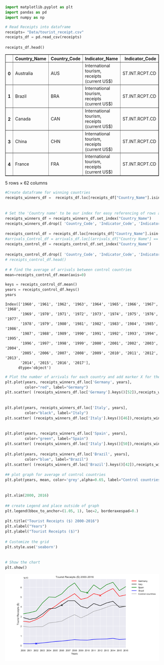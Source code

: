 

```python
import matplotlib.pyplot as plt
import pandas as pd
import numpy as np
```


```python
# Read Receipts into dataframe
receipts= "Data/tourist_receipt.csv"
receipts_df = pd.read_csv(receipts)

receipts_df.head()
```




<div>
<style scoped>
    .dataframe tbody tr th:only-of-type {
        vertical-align: middle;
    }

    .dataframe tbody tr th {
        vertical-align: top;
    }

    .dataframe thead th {
        text-align: right;
    }
</style>
<table border="1" class="dataframe">
  <thead>
    <tr style="text-align: right;">
      <th></th>
      <th>Country_Name</th>
      <th>Country_Code</th>
      <th>Indicator_Name</th>
      <th>Indicator_Code</th>
      <th>1960</th>
      <th>1961</th>
      <th>1962</th>
      <th>1963</th>
      <th>1964</th>
      <th>1965</th>
      <th>...</th>
      <th>2008</th>
      <th>2009</th>
      <th>2010</th>
      <th>2011</th>
      <th>2012</th>
      <th>2013</th>
      <th>2014</th>
      <th>2015</th>
      <th>2016</th>
      <th>2017</th>
    </tr>
  </thead>
  <tbody>
    <tr>
      <th>0</th>
      <td>Australia</td>
      <td>AUS</td>
      <td>International tourism, receipts (current US$)</td>
      <td>ST.INT.RCPT.CD</td>
      <td>NaN</td>
      <td>NaN</td>
      <td>NaN</td>
      <td>NaN</td>
      <td>NaN</td>
      <td>NaN</td>
      <td>...</td>
      <td>2.718900e+10</td>
      <td>2.690900e+10</td>
      <td>3.106400e+10</td>
      <td>3.431500e+10</td>
      <td>3.413700e+10</td>
      <td>3.288900e+10</td>
      <td>3.361900e+10</td>
      <td>3.087200e+10</td>
      <td>3.447500e+10</td>
      <td>NaN</td>
    </tr>
    <tr>
      <th>1</th>
      <td>Brazil</td>
      <td>BRA</td>
      <td>International tourism, receipts (current US$)</td>
      <td>ST.INT.RCPT.CD</td>
      <td>NaN</td>
      <td>NaN</td>
      <td>NaN</td>
      <td>NaN</td>
      <td>NaN</td>
      <td>NaN</td>
      <td>...</td>
      <td>6.109000e+09</td>
      <td>5.635000e+09</td>
      <td>5.522000e+09</td>
      <td>6.370000e+09</td>
      <td>6.623000e+09</td>
      <td>6.784000e+09</td>
      <td>7.405000e+09</td>
      <td>6.254000e+09</td>
      <td>6.613000e+09</td>
      <td>NaN</td>
    </tr>
    <tr>
      <th>2</th>
      <td>Canada</td>
      <td>CAN</td>
      <td>International tourism, receipts (current US$)</td>
      <td>ST.INT.RCPT.CD</td>
      <td>NaN</td>
      <td>NaN</td>
      <td>NaN</td>
      <td>NaN</td>
      <td>NaN</td>
      <td>NaN</td>
      <td>...</td>
      <td>1.819100e+10</td>
      <td>1.556800e+10</td>
      <td>1.843800e+10</td>
      <td>1.998900e+10</td>
      <td>2.069600e+10</td>
      <td>2.094100e+10</td>
      <td>2.080200e+10</td>
      <td>1.927300e+10</td>
      <td>1.827800e+10</td>
      <td>NaN</td>
    </tr>
    <tr>
      <th>3</th>
      <td>China</td>
      <td>CHN</td>
      <td>International tourism, receipts (current US$)</td>
      <td>ST.INT.RCPT.CD</td>
      <td>NaN</td>
      <td>NaN</td>
      <td>NaN</td>
      <td>NaN</td>
      <td>NaN</td>
      <td>NaN</td>
      <td>...</td>
      <td>4.084300e+10</td>
      <td>3.967500e+10</td>
      <td>4.581400e+10</td>
      <td>4.846400e+10</td>
      <td>5.002800e+10</td>
      <td>5.166400e+10</td>
      <td>4.404400e+10</td>
      <td>4.496900e+10</td>
      <td>4.443200e+10</td>
      <td>NaN</td>
    </tr>
    <tr>
      <th>4</th>
      <td>France</td>
      <td>FRA</td>
      <td>International tourism, receipts (current US$)</td>
      <td>ST.INT.RCPT.CD</td>
      <td>NaN</td>
      <td>NaN</td>
      <td>NaN</td>
      <td>NaN</td>
      <td>NaN</td>
      <td>NaN</td>
      <td>...</td>
      <td>6.800100e+10</td>
      <td>5.885800e+10</td>
      <td>5.618700e+10</td>
      <td>6.608700e+10</td>
      <td>6.400000e+10</td>
      <td>6.606000e+10</td>
      <td>6.738200e+10</td>
      <td>5.295900e+10</td>
      <td>5.088300e+10</td>
      <td>NaN</td>
    </tr>
  </tbody>
</table>
<p>5 rows × 62 columns</p>
</div>




```python
#Create dataframe for winning countries
receipts_winners_df =  receipts_df.loc[receipts_df["Country_Name"].isin(['Brazil','Germany','Italy','Spain'])]


# Set the 'Country name' to be our index for easy referencing of rows and drop colmns we dont need
receipts_winners_df = receipts_winners_df.set_index("Country_Name")
receipts_winners_df.drop([ 'Country_Code', 'Indicator_Code', 'Indicator_Name'], axis=1, inplace=True)

receipts_control_df = receipts_df.loc[receipts_df["Country_Name"].isin(['Australia','Canada','China','France','India','Indonesia','Japan','Korea, Rep.','Mexico','Netherlands','Russian Federation','Saudi Arabia','Switzerland','Turkey','United Kingdom','United States'])]
#arrivals_Control_df = arrivals_df.loc[(arrivals_df["Country Name"] == "UK") | (arrivals_df["Country Name"] == "France") | (arrivals_df["Country Name"] == "Brazil") ]
receipts_control_df = receipts_control_df.set_index("Country_Name")

receipts_control_df.drop([ 'Country_Code', 'Indicator_Code', 'Indicator_Name'], axis=1, inplace=True)
# receipts_control_df.head()

# # find the average of arrivals between control countries
mean=receipts_control_df.mean(axis=0)

```


```python
keys = receipts_control_df.mean()
years = receipts_control_df.keys()
years
```




    Index(['1960', '1961', '1962', '1963', '1964', '1965', '1966', '1967', '1968',
           '1969', '1970', '1971', '1972', '1973', '1974', '1975', '1976', '1977',
           '1978', '1979', '1980', '1981', '1982', '1983', '1984', '1985', '1986',
           '1987', '1988', '1989', '1990', '1991', '1992', '1993', '1994', '1995',
           '1996', '1997', '1998', '1999', '2000', '2001', '2002', '2003', '2004',
           '2005', '2006', '2007', '2008', '2009', '2010', '2011', '2012', '2013',
           '2014', '2015', '2016', '2017'],
          dtype='object')




```python
# Plot the number of arrivals for each country and add marker X for the winning year
plt.plot(years, receipts_winners_df.loc['Germany', years], 
         color="red", label="Germany")
plt.scatter( (receipts_winners_df.loc['Germany'].keys()[52]),receipts_winners_df.loc['Germany', '2012'],  color="red",marker='x',label='_nolegend_')


plt.plot(years, receipts_winners_df.loc['Italy', years], 
         color="black", label="Italy")
plt.scatter( (receipts_winners_df.loc['Italy'].keys()[46]),receipts_winners_df.loc['Italy', '2006'],  color="black",marker='x',label='_nolegend_')


plt.plot(years, receipts_winners_df.loc['Spain', years], 
         color="green", label="Spain")
plt.scatter( (receipts_winners_df.loc['Italy'].keys()[50]),receipts_winners_df.loc['Spain', '2010'],  color="green",marker='x',label='_nolegend_')

plt.plot(years, receipts_winners_df.loc['Brazil', years], 
         color="blue", label="Brazil")
plt.scatter( (receipts_winners_df.loc['Brazil'].keys()[42]),receipts_winners_df.loc['Brazil', '2002'],  color="blue",marker='x',label='_nolegend_')

## plot graph for average of control countries
plt.plot(years, mean, color='grey',alpha=0.65, label="Control countries ")


plt.xlim(2000, 2016)

## create Legend and place outside of graph
plt.legend(bbox_to_anchor=(1.05, 1), loc=2, borderaxespad=0.)

plt.title("Tourist Receipts ($) 2000-2016")
plt.xlabel("Years")
plt.ylabel("Tourist Receipts ($)")

# Customize the grid
plt.style.use('seaborn')


# Show the chart
plt.show()
```


![png](output_4_0.png)

